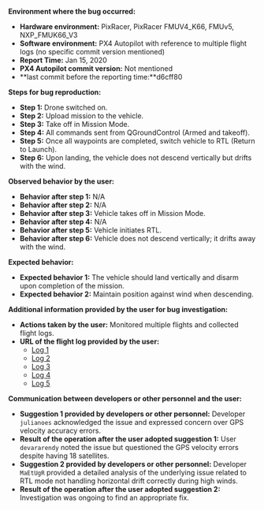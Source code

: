 **Environment where the bug occurred:**

- **Hardware environment:** PixRacer, PixRacer FMUV4_K66, FMUv5, NXP_FMUK66_V3
- **Software environment:** PX4 Autopilot with reference to multiple flight logs (no specific commit version mentioned)
- **Report Time:** Jan 15, 2020
- **PX4 Autopilot commit version:** Not mentioned
- **last commit before the reporting time:**d6cff80

**Steps for bug reproduction:**

- **Step 1:** Drone switched on.
- **Step 2:** Upload mission to the vehicle.
- **Step 3:** Take off in Mission Mode.
- **Step 4:** All commands sent from QGroundControl (Armed and takeoff).
- **Step 5:** Once all waypoints are completed, switch vehicle to RTL (Return to Launch).
- **Step 6:** Upon landing, the vehicle does not descend vertically but drifts with the wind.

**Observed behavior by the user:**

- **Behavior after step 1:** N/A
- **Behavior after step 2:** N/A
- **Behavior after step 3:** Vehicle takes off in Mission Mode.
- **Behavior after step 4:** N/A
- **Behavior after step 5:** Vehicle initiates RTL.
- **Behavior after step 6:** Vehicle does not descend vertically; it drifts away with the wind.

**Expected behavior:**

- **Expected behavior 1:** The vehicle should land vertically and disarm upon completion of the mission.
- **Expected behavior 2:** Maintain position against wind when descending.

**Additional information provided by the user for bug investigation:**

- **Actions taken by the user:** Monitored multiple flights and collected flight logs.
- **URL of the flight log provided by the user:**
  - [Log 1](https://review.px4.io/plot_app?log=67a2120c-a473-43a3-a556-6a542f62f7b1)
  - [Log 2](https://review.px4.io/plot_app?log=719ab88b-d993-47c8-a9ca-eaf429d4577e)
  - [Log 3](https://review.px4.io/plot_app?log=b0f1f872-fc9e-41ee-89e3-4e146862efc7)
  - [Log 4](https://review.px4.io/plot_app?log=a8a1391c-06c0-475e-943a-48bea5da2e24)
  - [Log 5](https://review.px4.io/plot_app?log=792db7ac-8738-4bdd-8a03-aa6d88b371b3)

**Communication between developers or other personnel and the user:**

- **Suggestion 1 provided by developers or other personnel:** Developer `julianoes` acknowledged the issue and expressed concern over GPS velocity accuracy errors.
- **Result of the operation after the user adopted suggestion 1:** User `devararendy` noted the issue but questioned the GPS velocity errors despite having 18 satellites.
- **Suggestion 2 provided by developers or other personnel:** Developer `MaEtUgR` provided a detailed analysis of the underlying issue related to RTL mode not handling horizontal drift correctly during high winds.
- **Result of the operation after the user adopted suggestion 2:** Investigation was ongoing to find an appropriate fix.
